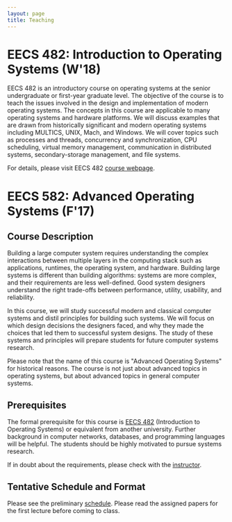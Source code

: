 ```yaml
---
layout: page
title: Teaching
---
```


# EECS 482: Introduction to Operating Systems (W'18)

EECS 482 is an introductory course on operating systems at the senior undergraduate or first-year graduate level. The objective of the course is to teach the issues involved in the design and implementation of modern operating systems. The concepts in this course are applicable to many operating systems and hardware platforms. We will discuss examples that are drawn from historically significant and modern operating systems including MULTICS, UNIX, Mach, and Windows. We will cover topics such as processes and threads, concurrency and synchronization, CPU scheduling, virtual memory management, communication in distributed systems, secondary-storage management, and file systems.

For details, please visit EECS 482 [course webpage](http://web.eecs.umich.edu/~harshavm/eecs482/).

# EECS 582: Advanced Operating Systems (F'17)

<!---
<p class="message">
<b>Preliminary schedule is <a href="https://docs.google.com/document/d/1ivyY0K5SXft3vrOkL1QTNoZJ7xTQMHC0Zp9hZpTFtpU/edit">online</a> </b>
</p>

<p class="message">
<b>Students asking about the course capacity:</b> Please enroll in the waiting list and show up to the first day of class where we'll discuss the course content in detail. This will help you understand if EECS 582 is suited for you. Note that the primary audience for this course is graduate students interested in systems research.
 </p>
-->

## Course Description

Building a large computer system requires understanding the complex interactions between multiple layers in the computing stack such as applications, runtimes, the operating system, and hardware. Building large systems is different than building algorithms: systems are more complex, and their requirements are less well-defined. Good system designers understand the right trade-offs between performance, utility, usability, and reliability. 

In this course, we will study successful modern and classical computer systems and distil principles for building such systems. We will focus on which design decisions the designers faced, and why they made the choices that led them to successful system designs. The study of these systems and principles will prepare students for future computer systems research. 

Please note that the name of this course is "Advanced Operating Systems" for historical reasons. The course is not just about advanced topics in operating systems, but about advanced topics in general computer systems.
  
## Prerequisites

The formal prerequisite for this course is [EECS 482](https://web.eecs.umich.edu/~pmchen/eecs482/) (Introduction to Operating Systems) or equivalent from another university. Further background in computer networks, databases, and programming languages will be helpful. The students should be highly motivated to pursue systems research.

 If in doubt about the requirements, please check with the <a href="mailto:barisk@umich.edu?Subject=[EECS 582]%20Question" target="_top">instructor</a>.

<!---## Format

Each week, students will be responsible for writing reviews for assigned paper readings.
  
We will conduct this course as a seminar course, where we read seminal papers about computer systems research. Everyone is expected to present a paper (~20 minutes), and lead a discussion of the designated papers. 
-->
  
## Tentative Schedule and Format

Please see the preliminary [schedule](https://docs.google.com/document/d/1ivyY0K5SXft3vrOkL1QTNoZJ7xTQMHC0Zp9hZpTFtpU/edit?usp=sharing).  Please read the assigned papers for the first lecture before coming to class.

  
<!---
During my PhD, I TAed for the following courses:

* [Programming II](http://isa.epfl.ch/imoniteur_ISAP/!itffichecours.htm?ww_i_matiere=1775702&ww_x_anneeacad=213638028&ww_i_section=945244&ww_i_niveau=6683111&ww_c_langue=en) (1<sup>st</sup> year undergraduate programming course), 2010
* [Software Engineering](http://sweng.epfl.ch/) (3<sup>rd</sup> year undergraduate software engineering course), 2011-2013
* [Principles of Computer Systems](http://pocs.epfl.ch/) (Graduate level systems course), 2014

Here are two lectures I gave on design patterns as part of the [Software Engineering](http://sweng.epfl.ch/) course at EPFL:

<a href="http://klewel.com/conferences/epfl-sweng-2011/index.php?talkID=20">Design patterns I</a>
<a href="http://klewel.com/conferences/epfl-sweng-2011/index.php?talkID=20"><img class="talkSnapshotImg" src="http://www.klewel.com/conferences/epfl-sweng-2011/21/snapshot.jpg" border="0">
</a>

<a href="http://klewel.com/conferences/epfl-sweng-2011/index.php?talkID=21">Design patterns II</a>
<a href="http://klewel.com/conferences/epfl-sweng-2011/index.php?talkID=21">
<img class="talkSnapshotImg" src="http://www.klewel.com/conferences/epfl-sweng-2011/22/snapshot.jpg" border="0"></a>
-->